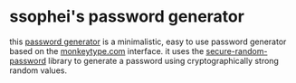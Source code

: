 # ssophei's password generator
this [password generator](https://ssophei.github.io/password-generator/) is a minimalistic, easy to use password generator based on the [monkeytype.com](https://monkeytype.com/) interface. it uses the [secure-random-password](https://github.com/mkropat/secure-random-password) library to generate a password using cryptographically strong random values.
